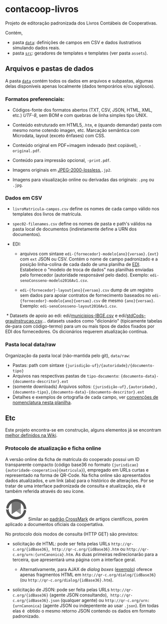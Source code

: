 # contacoop-livros

Projeto de editoração padronizada dos Livros Contábeis de Cooperativas.

Contém,
* pasta [`data`](data): definições de campos em CSV e dados ilustrativos simulando dados reais.
* pasta [`src`](src): geradores de templates e templates (ver pasta `assets`).

## Arquivos e pastas de dados
A pasta [`data`](data) contém todos os dados em arquivos e subpastas, algumas delas disponíveis apenas localmente (dados temporários e/ou sigilosos).

### Formatos preferenciais:

* Códigos-fonte dos formatos abertos (TXT, CSV, JSON, HTML, XML, etc.) *UTF-8*, sem BOM e com quebras de linha simples tipo UNIX.

* Conteúdo estruturado em HTML5,`.htm`, e (quando demandar) pasta com mesmo nome cotendo imagen, etc. Marcação semântica com Microdata, layout (exceto ênfases) com CSS.

* Conteúdo original em PDF+imagem indexado (text copiável), `-original.pdf`.

* Conteúdo para impressão opcional, `-print.pdf`.

* Imagens originais em [JPEG-2000-lossless](http://softwareengineering.stackexchange.com/q/195359/84349),`.jp2`.

* Imagens para visualização online ou derivadas das originais: `.png` ou `.jpg`.

### Dados em CSV

* `livroMatricula-campos.csv` define os nomes de cada campo válido nos templates dos livros de matrícula.
* `spec02-filenames.csv` define os nomes de pasta e path's válidos na pasta local de documentos (indiretamente define a URN dos documentos). 

* EDI:

  * arquivos com sintaxe `edi-{fornecedor}-modelo{ano}{versao}.{ext}`  com `ext` JSON ou CSV. Contém o nome de campo padronizado e a posição linha-colina de cada dado de uma planilha de [EDI](https://en.wikipedia.org/wiki/Electronic_data_interchange). Estabelece o "modelo de troca de dados" nas planilhas enviadas pelo fornecedor (autoridade responsável pelo dado). Exemplo: `edi-senoConsseno-modelo2016Av1.csv`.

  * `edi-{fornecedor}-layout{ano}{versao}.csv` dump de um registro sem dados para apoiar contratos de fornecimento baseados no `edi-{fornecedor}-modelo{ano}{versao}.csv` de mesmo `{ano}{versao}`. Exemplo: `edi-senoConsseno-layout2016Av1.csv`. 

  * Datasets de apoio ao edi: edi/[municipios-IBGE.csv](data/municipios-IBGE.csv) e edi/[stdCods-grauInstrucao.csv](data/stdCods-grauInstrucao.csv)... datasets usados como "dicionário" (tipicamente tabelas de-para com código-termo) para um ou mais tipos de dados fixados por EDI dos fornecedores. Os dicionários requerem atualização contínua.


### Pasta local data/raw
Organização da pasta local (não-mantida pelo git), `data/raw`: 

* Pastas: path com sintaxe `{jurisdição-uf}/{autoridade}/{documento-tipo}`
* Arquivos nas respectivas pastas de `tipo-documento`: `{documento-data}-{documento-descritor}.ext`
* (somente downloads) Arquivos soltos: `{jurisdição-uf},{autoridade},{documento-tipo},{documento-data}-{documento-descritor}.ext`
* Detalhes e exemplos de ortografia de cada campo, ver [convenções de nomenclatura nesta planilha](https://docs.google.com/spreadsheets/d/13pz0MDDlrDdHWLRGi5JRAQIfTJbM0B_T7XGozJ_5e6c/).

## Etc

Este projeto encontra-se em construção, alguns elementos já se encontram [melhor definidos na Wiki](https://github.com/ppKrauss/contacoop-livros/wiki).

### Protocolo de atualização e ficha online

A versão online da ficha de matrícula do cooperado possui um ID transparente compacto (código base36 no formato `{jurisdicao}{autoridade-cooperativa}{matricula}`), empregado em URLs curtas e representado na forma de QR-Code. Na ficha online são apresentados dados atualizados, e um link (aba) para o histórico de alterações. Por se tratar de uma interface padronizada de consulta e atualização, ela é também referida através do seu ícone.

![](src/assets/logoAtualizacoes2c-70px.png) Similar ao [padrão CrossMark](http://www.crossref.org/crossmark/) de artigos científicos, porém aplicado a documentos oficiais da coopertativa.

No protocolo dois modos de consulta (HTTP GET) são previstos:

* solicitação de HTML: pode ser feita pelas URLs `http://qr-c.org/{idBase36}`,  `http://qr-c.org/{idBase36}.htm` ou `http://qr-c.org/urn:{urnCanonica}.htm`. As duas primeiras redirecionarão para a terceira, que apresentará uma página com a interface geral. 

  * Alternativamente, para AJAX de *dialog boxes* ([exemplo](https://jqueryui.com/dialog/#modal-message)) oferece apenas fragmentos HTML em `http://qr-c.org/dialog/{idBase36}` (ou `http://qr-c.org/dialog/{idBase36}.htm`).

* solicitação de JSON: pode ser feita pelas URLs `http://qr-c.org/{idBase36}` (agente JSON consultando),  `http://qr-c.org/{idBase36}.json` (qualquer agente) ou `http://qr-c.org/urn:{urnCanonica}` (agente JSON ou indepentente ao usar `.json`). Em todas elas é  obtido o mesmo retorno  JSON contendo os dados em formato padronizado.

